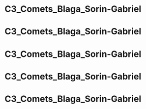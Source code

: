 # C3_Comets_Blaga_Sorin-Gabriel
# C3_Comets_Blaga_Sorin-Gabriel
# C3_Comets_Blaga_Sorin-Gabriel
# C3_Comets_Blaga_Sorin-Gabriel
# C3_Comets_Blaga_Sorin-Gabriel
